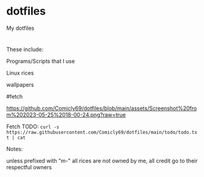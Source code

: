 # dotfiles
My dotfiles

<h1></h1>

These include:

Programs/Scripts that I use

Linux rices

wallpapers

#fetch

https://github.com/Comicly69/dotfiles/blob/main/assets/Screenshot%20from%202023-05-25%2018-00-24.png?raw=true

Fetch TODO: `curl -s https://raw.githubusercontent.com/Comicly69/dotfiles/main/todo/todo.txt | cat`

Notes:

unless prefixed with "m-" all rices are not owned by me, all credit go to their respectful owners
